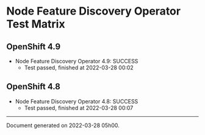 
Node Feature Discovery Operator Test Matrix
===========================================

OpenShift 4.9
-------------



* Node Feature Discovery Operator 4.9: SUCCESS
  - Test passed, finished at 2022-03-28 00:02

OpenShift 4.8
-------------



* Node Feature Discovery Operator 4.8: SUCCESS
  - Test passed, finished at 2022-03-28 00:07

---
Document generated on 2022-03-28 05h00.
